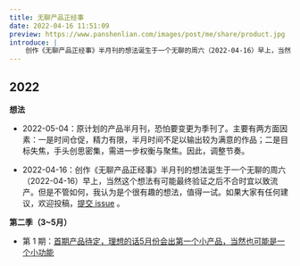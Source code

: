 ```yaml
---
title: 无聊产品正经事
date: 2022-04-16 11:51:09
preview: https://www.panshenlian.com/images/post/me/share/product.jpg
introduce: |
    创作《无聊产品正经事》半月刊的想法诞生于一个无聊的周六（2022-04-16）早上，当然这个想法有可能最终验证之后不合时宜以致流产。但是不管如何，我认为是个很有趣的想法，值得一试，如果大家有任何建议，欢迎投稿。
---
```


## 2022

**想法**

- 2022-05-04：原计划的产品半月刊，恐怕要变更为季刊了。主要有两方面因素：一是时间仓促，精力有限，半月时间不足以输出较为满意的作品；二是目标失焦，手头创思密集，需进一步权衡与聚焦。因此，调整节奏。

- 2022-04-16：创作《无聊产品正经事》半月刊的想法诞生于一个无聊的周六（2022-04-16）早上，当然这个想法有可能最终验证之后不合时宜以致流产。但是不管如何，我认为是个很有趣的想法，值得一试。如果大家有任何建议，欢迎投稿，[提交 issue](https://github.com/senlypan/blog/issues) 。

**第二季（3~5月）**

- 第 1 期：[首期产品待定，理想的话5月份会出第一个小产品，当然也可能是一个小功能](/product)